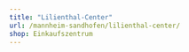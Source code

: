 ```yaml
---
title: "Lilienthal-Center"
url: /mannheim-sandhofen/lilienthal-center/
shop: Einkaufszentrum
---
```

